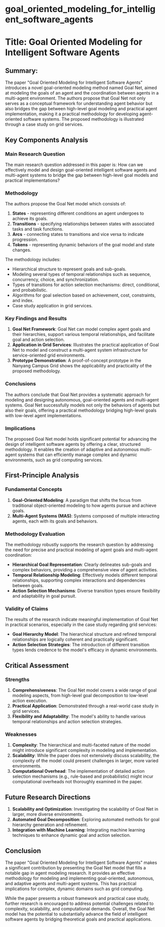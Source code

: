 # goal_oriented_modeling_for_intelligent_software_agents

# Title: Goal Oriented Modeling for Intelligent Software Agents

## Summary:
The paper "Goal Oriented Modeling for Intelligent Software Agents" introduces a novel goal-oriented modeling method named Goal Net, aimed at modeling the goals of an agent and the coordination between agents in a multi-agent environment. The authors propose that Goal Net not only serves as a conceptual framework for understanding agent behavior but also bridges the gap between high-level goal modeling and practical agent implementation, making it a practical methodology for developing agent-oriented software systems. The proposed methodology is illustrated through a case study on grid services.

## Key Components Analysis

### Main Research Question
The main research question addressed in this paper is: How can we effectively model and design goal-oriented intelligent software agents and multi-agent systems to bridge the gap between high-level goal models and practical implementations?

### Methodology
The authors propose the Goal Net model which consists of:
1. **States** - representing different conditions an agent undergoes to achieve its goals.
2. **Transitions** - specifying relationships between states with associated tasks and task functions.
3. **Arcs** - connecting states to transitions and vice versa to indicate progression.
4. **Tokens** - representing dynamic behaviors of the goal model and state changes.

The methodology includes:
- Hierarchical structure to represent goals and sub-goals.
- Modeling several types of temporal relationships such as sequence, concurrency, choice, and synchronization.
- Types of transitions for action selection mechanisms: direct, conditional, and probabilistic.
- Algorithms for goal selection based on achievement, cost, constraints, and index.
- Case study application in grid services.

### Key Findings and Results
1. **Goal Net Framework**: Goal Net can model complex agent goals and their hierarchies, support various temporal relationships, and facilitate goal and action selection.
2. **Application in Grid Services**: Illustrates the practical application of Goal Net to model and construct a multi-agent system infrastructure for service-oriented grid environments.
3. **Prototype Demonstration**: A proof-of-concept prototype in the Nanyang Campus Grid shows the applicability and practicality of the proposed methodology.

### Conclusions
The authors conclude that Goal Net provides a systematic approach for modeling and designing autonomous, goal-oriented agents and multi-agent systems. Goal Net successfully models not only the behaviors of agents but also their goals, offering a practical methodology bridging high-level goals with low-level agent implementations.

### Implications
The proposed Goal Net model holds significant potential for advancing the design of intelligent software agents by offering a clear, structured methodology. It enables the creation of adaptive and autonomous multi-agent systems that can efficiently manage complex and dynamic environments, such as grid computing services.

## First-Principle Analysis

### Fundamental Concepts
1. **Goal-Oriented Modeling**: A paradigm that shifts the focus from traditional object-oriented modeling to how agents pursue and achieve goals.
2. **Multi-Agent Systems (MAS)**: Systems composed of multiple interacting agents, each with its goals and behaviors.

### Methodology Evaluation
The methodology robustly supports the research question by addressing the need for precise and practical modeling of agent goals and multi-agent coordination:
- **Hierarchical Goal Representation**: Clearly delineates sub-goals and complex behaviors, providing a comprehensive view of agent activities.
- **Temporal Relationship Modeling**: Effectively models different temporal relationships, supporting complex interactions and dependencies between goals.
- **Action Selection Mechanisms**: Diverse transition types ensure flexibility and adaptability in goal pursuit.

### Validity of Claims
The results of the research indicate meaningful implementation of Goal Net in practical scenarios, especially in the case study regarding grid services:
- **Goal Hierarchy Model**: The hierarchical structure and refined temporal relationships are logically coherent and practically significant.
- **Action Selection Strategies**: The introduction of different transition types lends credence to the model's efficacy in dynamic environments.

## Critical Assessment

### Strengths
1. **Comprehensiveness**: The Goal Net model covers a wide range of goal modeling aspects, from high-level goal decomposition to low-level action execution.
2. **Practical Application**: Demonstrated through a real-world case study in grid services.
3. **Flexibility and Adaptability**: The model's ability to handle various temporal relationships and action selection strategies.

### Weaknesses
1. **Complexity**: The hierarchical and multi-faceted nature of the model might introduce significant complexity in modeling and implementation.
2. **Scalability**: While the paper does not extensively discuss scalability, the complexity of the model could present challenges in larger, more varied environments.
3. **Computational Overhead**: The implementation of detailed action selection mechanisms (e.g., rule-based and probabilistic) might incur computational overheads not thoroughly examined in the paper.

## Future Research Directions
1. **Scalability and Optimization**: Investigating the scalability of Goal Net in larger, more diverse environments.
2. **Automated Goal Decomposition**: Exploring automated methods for goal hierarchy generation and refinement.
3. **Integration with Machine Learning**: Integrating machine learning techniques to enhance dynamic goal and action selection.

## Conclusion
The paper "Goal Oriented Modeling for Intelligent Software Agents" makes a significant contribution by presenting the Goal Net model that fills a notable gap in agent modeling research. It provides an effective methodology for modeling and implementing goal-oriented, autonomous, and adaptive agents and multi-agent systems. This has practical implications for complex, dynamic domains such as grid computing.

While the paper presents a robust framework and practical case study, further research is encouraged to address potential challenges related to complexity, scalability, and computational demands. Overall, the Goal Net model has the potential to substantially advance the field of intelligent software agents by bridging theoretical goals and practical applications.